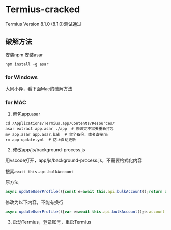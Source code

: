 # Termius-cracked

Termius Version 8.1.0 (8.1.0)测试通过

## 破解方法

安装npm 安装asar
```shell
npm install -g asar
```
### for Windows

大同小异，看下面Mac的破解方法


### for MAC

1. 解包app.asar
```shell
cd /Applications/Termius.app/Contents/Resources/
asar extract app.asar ./app  # 修改完不需要重新打包
mv app.asar app.asar.bak  # 留个备份，或者直接rm
rm app-update.yml  # 防止自动更新

```
2. 修改app/js/background-process.js

用vscode打开，app/js/background-process.js，不需要格式化内容

搜索`await this.api.bulkAccount`

原方法
```js
async updateUserProfile(){const e=await this.api.bulkAccount();return await this.setUserProfile(e),e}
```

修改为以下内容，不能有换行
```js
async updateUserProfile(){var e=await this.api.bulkAccount();e.account.pro_mode=true;e.account.need_to_update_subscription=false;e.account.current_period={"from": "2022-01-01T00:00:00","until": "2099-01-01T00:00:00"};e.account.plan_type="Premium";e.account.user_type="Premium";e.student=null;e.trial=null;e.account.authorized_features.show_trial_section=false;e.account.authorized_features.show_subscription_section=true;e.account.authorized_features.show_github_account_section=false;e.account.expired_screen_type=null;e.personal_subscription={"now": new Date().toISOString().slice(0, -5),"status": "SUCCESS","platform": "stripe","current_period": {"from": "2022-01-01T00:00:00","until": "2099-01-01T00:00:00"},"revokable": true,"refunded": false,"cancelable": true,"reactivatable": false,"currency": "usd","created_at": "2022-01-01T00:00:00","updated_at": new Date().toISOString().slice(0, -5),"valid_until": "2099-01-01T00:00:00","auto_renew": true,"price": 12.0,"verbose_plan_name": "Termius Pro Monthly","plan_type": "SINGLE","is_expired": false};e.access_objects=[{"period": {"start": "2022-01-01T00:00:00","end": "2099-01-01T00:00:00"},"title": "Pro"}];return await this.setUserProfile(e),e
```
3. 启动Termius，登录账号，重启Termius
